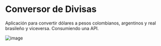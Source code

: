 # Conversor de Divisas
Aplicación para convertir dólares a pesos colombianos, argentinos y real brasileño y viceversa. Consumiendo una API.



![image](https://github.com/user-attachments/assets/e57427b0-4437-43a8-b7b1-6d19e3d8758f)

